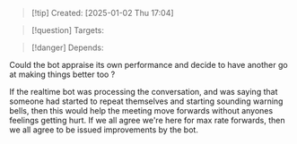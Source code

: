 
>[!tip] Created: [2025-01-02 Thu 17:04]

>[!question] Targets: 

>[!danger] Depends: 

Could the bot appraise its own performance and decide to have another go at making things better too ?

If the realtime bot was processing the conversation, and was saying that someone had started to repeat themselves and starting sounding warning bells, then this would help the meeting move forwards without anyones feelings getting hurt.  If we all agree we're here for max rate forwards, then we all agree to be issued improvements by the bot.